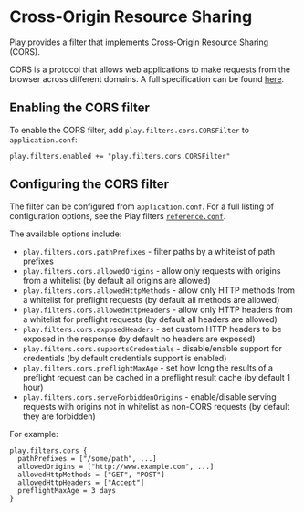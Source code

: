 <!--- Copyright (C) Lightbend Inc. <https://www.lightbend.com> -->
# Cross-Origin Resource Sharing

Play provides a filter that implements Cross-Origin Resource Sharing (CORS).

CORS is a protocol that allows web applications to make requests from the browser across different domains.  A full specification can be found [here](http://www.w3.org/TR/cors/).

## Enabling the CORS filter

To enable the CORS filter, add `play.filters.cors.CORSFilter` to `application.conf`:

```
play.filters.enabled += "play.filters.cors.CORSFilter"
```

## Configuring the CORS filter

The filter can be configured from `application.conf`.  For a full listing of configuration options, see the Play filters [`reference.conf`](resources/confs/filters-helpers/reference.conf).

The available options include:

* `play.filters.cors.pathPrefixes` - filter paths by a whitelist of path prefixes
* `play.filters.cors.allowedOrigins` - allow only requests with origins from a whitelist (by default all origins are allowed)
* `play.filters.cors.allowedHttpMethods` - allow only HTTP methods from a whitelist for preflight requests (by default all methods are allowed)
* `play.filters.cors.allowedHttpHeaders` - allow only HTTP headers from a whitelist for preflight requests (by default all headers are allowed)
* `play.filters.cors.exposedHeaders` - set custom HTTP headers to be exposed in the response (by default no headers are exposed)
* `play.filters.cors.supportsCredentials` - disable/enable support for credentials (by default credentials support is enabled)
* `play.filters.cors.preflightMaxAge` - set how long the results of a preflight request can be cached in a preflight result cache (by default 1 hour)
* `play.filters.cors.serveForbiddenOrigins` - enable/disable serving requests with origins not in whitelist as non-CORS requests (by default they are forbidden)

For example:

```
play.filters.cors {
  pathPrefixes = ["/some/path", ...]
  allowedOrigins = ["http://www.example.com", ...]
  allowedHttpMethods = ["GET", "POST"]
  allowedHttpHeaders = ["Accept"]
  preflightMaxAge = 3 days
}
```
